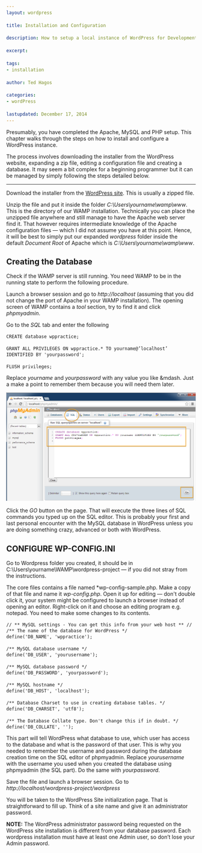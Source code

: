 ```yaml
---
layout: wordpress

title: Installation and Configuration

description: How to setup a local instance of WordPress for Development. You must have Apache, MySQL and PHP installed already before proceeding with this 

excerpt: 

tags:
- installation

author: Ted Hagos

categories:
- wordPress

lastupdated: December 17, 2014
---
```


Presumably, you have completed the Apache, MySQL and PHP setup. This chapter walks through the steps on how to install and configure a WordPress instance.

The process involves downloading the installer from the WordPress website, expanding a zip file, editing a configuration file and creating a database. It may seem a bit complex for a beginning programmer but it can be managed by simply following the steps detailed below.

***

Download the installer from the [WordPress site](http://wordpress.org/download/). This is usually a zipped file.

Unzip the file and put it inside the folder *C:\Users\yourname\wamp\www*. This is the directory of our WAMP installation. Technically you can place the unzipped file anywhere and still manage to have the Apache web server find it. That however requires intermediate knowledge of the Apache configuration files &mdash; which I did not assume you have at this point. Hence, it will be best to simply put our expanded *wordpress* folder inside the default *Document Root* of Apache which is *C:\Users\yourname\wamp\www*.


## Creating the Database

Check if the WAMP server is still running. You need WAMP to be in the running state to perform the following procedure.

Launch a browser session and go to *http://localhost* (assuming that you did not change the port of Apache in your WAMP installation). The opening screen of WAMP contains a *tool* section, try to find it and click *phpmyadmin*. 

Go to the *SQL* tab and enter the following

~~~
CREATE database wppractice;

GRANT ALL PRIVILEGES ON wppractice.* TO yourname@’localhost’ IDENTIFIED BY 'yourpassword';

FLUSH privileges;
~~~

Replace *yourname* and *yourpassword* with any value you like &mdash. Just a make a point to remember them because you will need them later.

![PHPMyAdmin SQL Page](/img/wordpress/phpmyadmin-sql.png)


Click the *GO* button on the page. That will execute the three lines of SQL commands you typed up on the SQL editor. This is probably your first and last personal encounter with the MySQL database in WordPress unless you are doing something crazy, advanced or both with WordPress.

## CONFIGURE WP-CONFIG.INI

Go to Wordpress folder you created, it should be in C:\Users\yourname\WAMP\wordpress-project &mdash; if you did not stray from the instructions.

The core files contains a file named *wp-config-sample.php. Make a copy of that file and name it *wp-config.php*. Open it up for editing &mdash; don't double click it, your system might be configured to launch a browser instead of opening an editor. Right-click on it and choose an editing program e.g. notepad. You need to make some changes to its contents.


~~~
// ** MySQL settings - You can get this info from your web host ** //
/** The name of the database for WordPress */
define('DB_NAME', 'wppractice');

/** MySQL database username */
define('DB_USER', 'yourusername');

/** MySQL database password */
define('DB_PASSWORD', 'yourpassword');

/** MySQL hostname */
define('DB_HOST', 'localhost');

/** Database Charset to use in creating database tables. */
define('DB_CHARSET', 'utf8');

/** The Database Collate type. Don't change this if in doubt. */
define('DB_COLLATE', '');
~~~

This part will tell WordPress what database to use, which user has access to the database and what is the password of that user. This is why you needed to remember the username and password during the database creation time on the SQL editor of phpmyadmin. Replace *yourusername* with the username you used when you created the database using phpmyadmin (the SQL part). Do the same with *yourpassword*.

Save the file and launch a browser session. Go to *http://localhost/wordpress-project/wordpress* 

You will be taken to the WordPress Site initialization page. That is straightforward to fill up. Think of a site name and give it an administrator password.

<aside>

**NOTE:** The WordPress administrator password being requested on the WordPress site installation is different from your database password. Each wordpress installation must have at least one Admin user, so don’t lose your Admin password.

</aside>